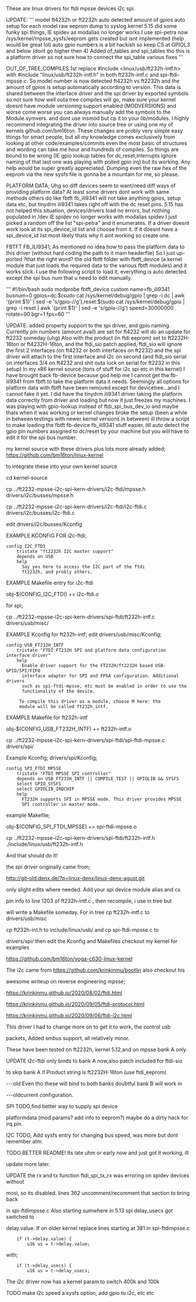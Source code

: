 These are linux drivers for ftdi mpsse devices i2c spi.

UPDATE:
'''
model ft4232h or ft2232h auto detected
amount of gpios auto setup for each model
raw eeprom dump to syslog
kernel 5.15 did some funky spi things, IE spidev as modalias no longer works I use spi-petra now
/sys/kernel/mpsse_sysfs/eeprom gets created but isnt implemented (help would be great lol)
auto gpio numbers is a bit hackish so keep CS at GPIOL3 and below (dont go higher then 4)
Added of_tables and spi_tables tho this is a platform driver so not sure how to connect the spi_table
various fixes
'''

OUT_OF_TREE_COMPILES 1st replace #include <linux/usb/ft232h-intf.h> with #include "linux/usb/ft232h-intf.h" in both ft232h-intf.c and spi-ftdi-mpsse.c. So model number is now detected ft4232h vs ft2232h and the amount of gpios is setup automatically according to version. This data is shared between the interface driver and the spi driver by exported symbols so not sure how well outa tree compiles will go, make sure your kernel doesnt have module versioning support enabled (MODVERSIONS) and worse come worse you can always manually add the symbols to the Module.symvers. and dont use insmod but cp it to your lib/modules. I highly recommend integrating the driver into source tree or using one my of kernels github.com/bm16ton. These changes are probly very simple easy things for smart people, but all my knowledge comes exclusively from looking at other code/examples/commits even the most basic of structures and wording can take me hour and hundreds of compiles. So things are bound to be wrong (IE gpio lookup tables for dc,reset,interrupts ignore naming of that last one was playing with polled gpio irq) but its working. Any help would be super greatly appreciated. Dumping even the raw hex of the eeprom via the new sysfs file is gonna be a mountain for me, so please. 

PLATFORM DATA; Uhg so diff devices seem to want/need diff ways of providing platform data? At least some drivers dont work with same methods others do like fbtft fb_ili9341 will not take anything gpios, setup data etc, but tinydrm ili9341 takes right off with the dc reset pins. 5.15 has not helped this situation, devices/drivers load no errors, but nothing populated in /dev IE spidev no longer works with modalias spidev I just picked a random off the list "spi-petra" and it enumerates. If a driver doesnt work look at its spi_device_id list and choose from it. If it doesnt have a spi_device_id list most likely thats why it aint working so create one. 

FBTFT FB_ILI9341; As mentioned no idea how to pass the platform data to this driver (without hard coding the path to it main headerfile) So I just up-ported ?that the right word? the old fbtft folder with fbtft_device (a kernel module that just loads the required data to the various fbtft modules) and it works slick. I use the following script to load it, everything is auto detected except the spi bus num that u need to edit manually.

'''
#!/bin/bash
sudo modprobe fbtft_device custom name=fb_ili9341 busnum=0 gpios=dc:$(sudo cat /sys/kernel/debug/gpio | grep -i dc | awk '{print $1}' | sed -e 's/gpio-//g'),reset:$(sudo cat /sys/kernel/debug/gpio | grep -i reset | awk '{print $1}' | sed -e 's/gpio-//g') speed=30000000 rotate=90 bgr=1 fps=60
'''

UPDATE: added property support to the spi driver, and gpio naming. Currently pin numbers (amount avail) are set for ft4232 will do an update for ft2232 someday (uhg) Also with the product (in ftdi eeprom) set to ft2232H-16ton or ft4232H-16ton, and the ftdi_sio patch applied, ftdi_sio will ignore the first 2 interfaces (on ft4232 or both interfaces on ft2232) and the spi driver will attach to the first interface and i2c on second (and ftdi_sio serial on interfaces 3/4 on ft4232 and shit outa luck on serial for ft2232 in this setup) In my x86 kernel source (tons of stuff for i2c spi etc in this kernel) I have brought back fb-device because god help me I cannot get the fb-ili9341 from fbtft to take the platform data it needs. Seemingly all options for platform data with fbtft have been removed except for devicetree...and I cannot fake it yet. I did have the tinydrm ili9341 driver taking the platform data correctly from driver and loading but now it just freezes my machines. I was playing with gpio-lookup instead of  ftdi_spi_bus_dev_io and maybe thats when it was working or kernel changes broke the setup (been a while in between testings with newer kernel versions in between) ill throw a script to make loading the fbtft fb-device fb_ili9341 stuff easier, itll auto detect the gpio pin numbers assigned to dc/reset by your machine but you will have to edit it for the spi bus number. 

my kernel source with these drivers plus lots more already added; https://github.com/bm16ton/linux-kernel

to integrate these into your own kernel source 

cd kernel-source

cp ../ft2232-mpsse-i2c-spi-kern-drivers/i2c-ftdi/mpsse.h drivers/i2c/busses/mpsse.h

cp ../ft2232-mpsse-i2c-spi-kern-drivers/i2c-ftdi/i2c-ftdi.c drivers/i2c/busses/i2c-ftdi.c

edit drivers/i2c/busses/Kconfig

EXAMPLE KCONFIG FOR i2c-ftdi;
```
config I2C_FTDI
	tristate "ft2232h I2C master support"
	depends on USB
	help
	  Say yes here to access the I2C part of the ftdi
	  ft2232h, and probly others.
```
EXAMPLE Makefile entry for i2c-ftdi

obj-$(CONFIG_I2C_FTDI)	+= i2c-ftdi.o

for spi;

cp ../ft2232-mpsse-i2c-spi-kern-drivers/spi-ftdi/ft232h-intf.c drivers/usb/misc/

EXAMPLE Kconfig for ft232h-intf; edit drivers/usb/misc/Kconfig;
```
config USB_FT232H_INTF
	tristate "FTDI FT232H SPI and platform data configuration interface driver"
	help
	  Enable driver support for the FT232H/ft2232H based USB-GPIO/SPI/FIFO
	  interface adapter for SPI and FPGA configuration. Additional drivers
	  such as spi-ftdi-mpsse, etc must be enabled in order to use the
	  functionality of the device.

	 To compile this driver as a module, choose M here: the
	 module will be called ft232h_intf.
```
EXAMPLE Makefile for ft232h-intf

obj-$(CONFIG_USB_FT232H_INTF)		+= ft232h-intf.o

cp ../ft2232-mpsse-i2c-spi-kern-drivers/spi-ftdi/spi-ftdi-mpsse.c drivers/spi/

Example Kconfig; drivers/spi/Kconfig;
```
config SPI_FTDI_MPSSE
	tristate "FTDI MPSSE SPI controller"
	depends on USB_FT232H_INTF || COMPILE_TEST || GPIOLIB && SYSFS
 	select GPIO_SYSFS
 	select GPIOLIB_IRQCHIP
	help
	  FT232H supports SPI in MPSSE mode. This driver provides MPSSE
	  SPI controller in master mode.
```
example Makefile; 

obj-$(CONFIG_SPI_FTDI_MPSSE)		+= spi-ftdi-mpsse.o

cp ../ft2232-mpsse-i2c-spi-kern-drivers/spi-ftdi/ft232h-intf.h ./include/linux/usb/ft232h-intf.h

And that should do it!

the spi driver originally came from;

 http://git-old.denx.de/?p=linux-denx/linux-denx-agust.git

 only slight edits where needed. Add your spi device module alias and cs

 pin info to line 1203 of ft232h-intf.c , then recompile, i use in tree but

 will write a Makefile someday. For in tree cp ft232h-intf.c to drivers/usb/misc

 cp ft232h-int.h to include/linux/usb/ and cp spi-ftdi-mpsse.c to

 drivers/spi/ then edit the Kconfig and Makefiles checkout my kernel for examples

 https://github.com/bm16ton/yoga-c630-linux-kernel

 The i2c came from https://github.com/krinkinmu/bootlin also checkout his

 awesome writeup on reverse engineering mpsse;

 https://krinkinmu.github.io/2020/08/02/ftdi.html

 https://krinkinmu.github.io/2020/09/05/ftdi-protocol.html

 https://krinkinmu.github.io/2020/09/06/ftdi-i2c.html

 This driver I had to change more on to get it to work, the control usb

 packets, Added smbus support, all relatively minor.

 These have been tested on ft2232h, kernel 5.12,and on mpsse bank A only.

 UPDATE i2c-ftdi only binds to bank A now,also patch included for ftdi-sio

 to skip bank A if Product string is ft2232H-16ton (use ftdi_eeprom)

 ---old Even tho these will bind to both banks doubtful bank B will work in

 ---oldcurrent configuration.

 SPI TODO,find better way to supply spi device

 platformdata (mod params? add info to eeprom?) maybe do a dirty hack for irq pin.

 I2C TODO, Add sysfs entry for changing bus speed, was more but dont remember atm.

 TODO BETTER README! Its late uhm or early now and just got it working, ill

 update more later.


UPDATE the rx and tx function ftdi_spi_tx_rx was erroring on spidev devices without

mosi, so its disabled. lines 362 uncomment/recomment that section to bring back

in spi-ftdimpsse.c Also starting sumwhere in 5.13 spi delay_usecs got switched to

delay.value. If on older kernel replace lines starting at 381 in spi-ftdimpsse.c

		if (t->delay.value) {
			u16 us = t->delay.value;

with;

		if (t->delay_usecs) {
			u16 us = t->delay_usecs;

The i2c driver now has a kernel param to switch 400k and 100k

TODO make i2c speed a sysfs option, add gpio to i2c, etc etc

